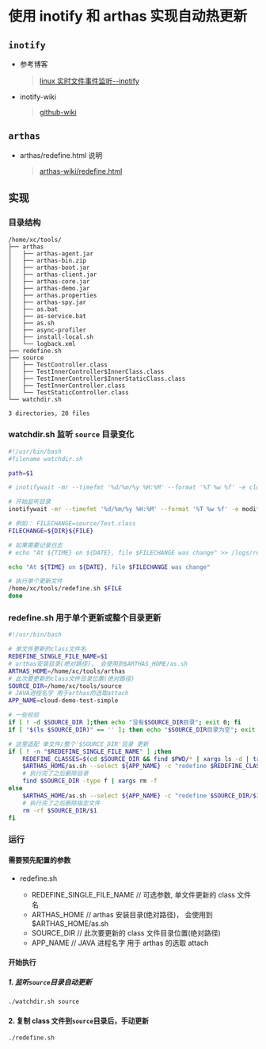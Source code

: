 # 使用 inotify 和 arthas 实现自动热更新

## `inotify`

- 参考博客

  > [linux 实时文件事件监听--inotify](https://www.cnblogs.com/sunsky303/p/8117864.html)

- inotify-wiki

  > [github-wiki](https://github.com/inotify-tools/inotify-tools/wiki)

## `arthas`

- arthas/redefine.html 说明
  > [arthas-wiki/redefine.html](https://arthas.gitee.io/redefine.html)

## 实现

### 目录结构

```
/home/xc/tools/
├── arthas
│   ├── arthas-agent.jar
│   ├── arthas-bin.zip
│   ├── arthas-boot.jar
│   ├── arthas-client.jar
│   ├── arthas-core.jar
│   ├── arthas-demo.jar
│   ├── arthas.properties
│   ├── arthas-spy.jar
│   ├── as.bat
│   ├── as-service.bat
│   ├── as.sh
│   ├── async-profiler
│   ├── install-local.sh
│   └── logback.xml
├── redefine.sh
├── source
│   ├── TestController.class
│   ├── TestInnerController$InnerClass.class
│   ├── TestInnerController$InnerStaticClass.class
│   ├── TestInnerController.class
│   └── TestStaticController.class
└── watchdir.sh

3 directories, 20 files
```

### watchdir.sh 监听 `source` 目录变化

```bash
#!/usr/bin/bash
#filename watchdir.sh

path=$1

# inotifywait -mr --timefmt '%d/%m/%y %H:%M' --format '%T %w %f' -e close_write,modify,delete,create,attrib $path | while read DATE TIME DIR FILE; do

# 开始监听目录
inotifywait -mr --timefmt '%d/%m/%y %H:%M' --format '%T %w %f' -e modify $path | while read DATE TIME DIR FILE; do

# 例如： FILECHANGE=source/Test.class
FILECHANGE=${DIR}${FILE}

# 如果需要记录日志
# echo "At ${TIME} on ${DATE}, file $FILECHANGE was change" >> /logs/redefine/update.log

echo "At ${TIME} on ${DATE}, file $FILECHANGE was change"

# 执行单个更新文件
/home/xc/tools/redefine.sh $FILE
done
```

### redefine.sh 用于单个更新或整个目录更新

```bash
#!/usr/bin/bash

# 单文件更新的class文件名
REDEFINE_SINGLE_FILE_NAME=$1
# arthas安装目录(绝对路径)， 会使用到$ARTHAS_HOME/as.sh
ARTHAS_HOME=/home/xc/tools/arthas
# 此次要更新的class文件目录位置(绝对路径)
SOURCE_DIR=/home/xc/tools/source
# JAVA进程名字 用于arthas的选取attach
APP_NAME=cloud-demo-test-simple

# 一些校验
if [ ! -d $SOURCE_DIR ];then echo "没有$SOURCE_DIR目录"; exit 0; fi
if [ "$(ls $SOURCE_DIR)" == '' ]; then echo "$SOURCE_DIR目录为空"; exit 0; fi

# 这里适配 单文件/整个'$SOURCE_DIR'目录 更新
if [ ! -n "$REDEFINE_SINGLE_FILE_NAME" ] ;then
    REDEFINE_CLASSES=$(cd $SOURCE_DIR && find $PWD/* | xargs ls -d | tr '\n' ' ')
    $ARTHAS_HOME/as.sh --select ${APP_NAME} -c "redefine $REDEFINE_CLASSES"
    # 执行完了之后删除目录
    find $SOURCE_DIR -type f | xargs rm -f
else
    $ARTHAS_HOME/as.sh --select ${APP_NAME} -c "redefine $SOURCE_DIR/$1"
    # 执行完了之后删除指定文件
    rm -rf $SOURCE_DIR/$1
fi
```

### 运行

#### 需要预先配置的参数

- redefine.sh

  - REDEFINE_SINGLE_FILE_NAME // 可选参数, 单文件更新的 class 文件名
  - ARTHAS_HOME // arthas 安装目录(绝对路径)， 会使用到$ARTHAS_HOME/as.sh
  - SOURCE_DIR // 此次要更新的 class 文件目录位置(绝对路径)
  - APP_NAME // JAVA 进程名字 用于 arthas 的选取 attach

#### 开始执行

##### 1. 监听`source`目录自动更新

```bash
./watchdir.sh source
```

#### 2. 复制 class 文件到`source`目录后，手动更新

```bash
./redefine.sh
```
